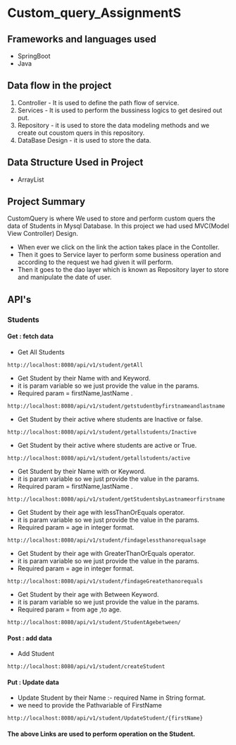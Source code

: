 # Custom_query_AssignmentS

## Frameworks and languages used
* SpringBoot
* Java

## Data flow in the project
1. Controller - It is used to define the path flow of service.
2. Services - It is used to perform the bussiness logics to get desired out put.
3. Repository - it is used to store the data modeling methods and we create out coustom quers in this repository.
4. DataBase Design - it is used to store the data.

## Data Structure Used in Project
* ArrayList
## Project Summary
CustomQuery is where We used to store and perform custom quers the data of Students in Mysql Database.
In this project we had used MVC(Model View Controller) Design.
* When ever we click on the link the action takes place in the Contoller.
* Then it goes to Service layer to perform some business operation and according to the request we had given it will perform.
* Then it goes to the dao layer which is known as Repository layer to store and manipulate the date of user.

## API's
### Students
#### Get : fetch data
* Get All Students
```
http://localhost:8080/api/v1/student/getAll
```
* Get Student by their Name with and Keyword.
* it is param variable so we just provide the value in the params.
* Required param = firstName,lastName . 
```
http://localhost:8080/api/v1/student/getstudentbyfirstnameandlastname
```

* Get Student by their active where students are Inactive or false.
```
http://localhost:8080/api/v1/student/getallstudents/Inactive
```

* Get Student by their active where students are active or True.
```
http://localhost:8080/api/v1/student/getallstudents/active
```

* Get Student by their Name with or Keyword.
* it is param variable so we just provide the value in the params.
* Required param = firstName,lastName . 
```
http://localhost:8080/api/v1/student/getStudentsbyLastnameorfirstname
```

* Get Student by their age with lessThanOrEquals operator.
* it is param variable so we just provide the value in the params.
* Required param = age in integer format. 
```
http://localhost:8080/api/v1/student/findagelessthanorequalsage
```

* Get Student by their age with GreaterThanOrEquals operator.
* it is param variable so we just provide the value in the params.
* Required param = age in integer format. 
```
http://localhost:8080/api/v1/student/findageGreatethanorequals
```
* Get Student by their age with Between Keyword.
* it is param variable so we just provide the value in the params.
* Required param = from age ,to age. 
```
http://localhost:8080/api/v1/student/StudentAgebetween/
```
#### Post : add data
* Add Student
```
http://localhost:8080/api/v1/student/createStudent
```
#### Put : Update data
* Update Student by their Name :- required Name in String format.
* we need to provide the Pathvariable of FirstName 
```http
http://localhost:8080/api/v1/student/UpdateStudent/{firstName}
```
#### The above Links are used to perform operation on the Student.
